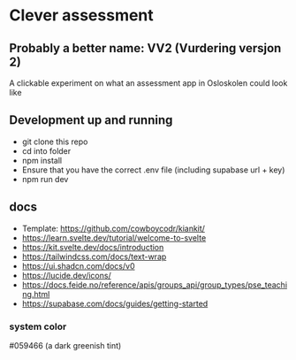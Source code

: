 # Clever assessment

## Probably a better name: VV2 (Vurdering versjon 2)

A clickable experiment on what an assessment app in Osloskolen could look like

## Development up and running

- git clone this repo
- cd into folder
- npm install
- Ensure that you have the correct .env file (including supabase url + key)
- npm run dev

## docs

- Template: https://github.com/cowboycodr/kiankit/
- https://learn.svelte.dev/tutorial/welcome-to-svelte
- https://kit.svelte.dev/docs/introduction
- https://tailwindcss.com/docs/text-wrap
- https://ui.shadcn.com/docs/v0
- https://lucide.dev/icons/
- https://docs.feide.no/reference/apis/groups_api/group_types/pse_teaching.html
- https://supabase.com/docs/guides/getting-started

### system color

#059466 (a dark greenish tint)
